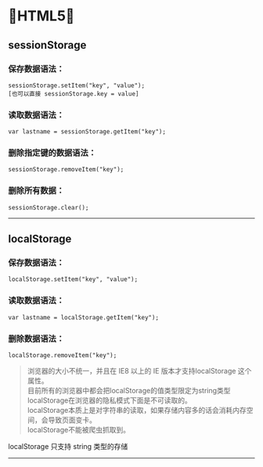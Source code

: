 # 🍓HTML5🍓

## sessionStorage

### 保存数据语法：
    sessionStorage.setItem("key", "value");
    [也可以直接 sessionStorage.key = value]

### 读取数据语法：
    var lastname = sessionStorage.getItem("key");


### 删除指定键的数据语法：
    sessionStorage.removeItem("key");


### 删除所有数据：
    sessionStorage.clear();

---

## localStorage

### 保存数据语法：
    localStorage.setItem("key", "value");

### 读取数据语法：
    var lastname = localStorage.getItem("key");

### 删除数据语法：
    localStorage.removeItem("key");

>浏览器的大小不统一，并且在 IE8 以上的 IE 版本才支持localStorage 这个属性。  
目前所有的浏览器中都会把localStorage的值类型限定为string类型  
localStorage在浏览器的隐私模式下面是不可读取的。  
localStorage本质上是对字符串的读取，如果存储内容多的话会消耗内存空间，会导致页面变卡。  
localStorage不能被爬虫抓取到。

localStorage 只支持 string 类型的存储

---